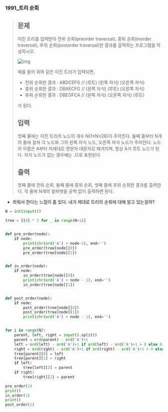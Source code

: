 ### 1991_트리 순회

> ## 문제
>
> 이진 트리를 입력받아 전위 순회(preorder traversal), 중위 순회(inorder traversal), 후위 순회(postorder traversal)한 결과를 출력하는 프로그램을 작성하시오.
>
> ![img](https://www.acmicpc.net/JudgeOnline/upload/201007/trtr.png)
>
> 예를 들어 위와 같은 이진 트리가 입력되면,
>
> - 전위 순회한 결과 : ABDCEFG // (루트) (왼쪽 자식) (오른쪽 자식)
> - 중위 순회한 결과 : DBAECFG // (왼쪽 자식) (루트) (오른쪽 자식)
> - 후위 순회한 결과 : DBEGFCA // (왼쪽 자식) (오른쪽 자식) (루트)
>
> 가 된다.
>
> ## 입력
>
> 첫째 줄에는 이진 트리의 노드의 개수 N(1≤N≤26)이 주어진다. 둘째 줄부터 N개의 줄에 걸쳐 각 노드와 그의 왼쪽 자식 노드, 오른쪽 자식 노드가 주어진다. 노드의 이름은 A부터 차례대로 영문자 대문자로 매겨지며, 항상 A가 루트 노드가 된다. 자식 노드가 없는 경우에는 .으로 표현된다.
>
> ## 출력
>
> 첫째 줄에 전위 순회, 둘째 줄에 중위 순회, 셋째 줄에 후위 순회한 결과를 출력한다. 각 줄에 N개의 알파벳을 공백 없이 출력하면 된다.



- 외워서 한다는 느낌이 좀 있다. 내가 제대로 트리의 순회에 대해 알고 있는걸까?

```python
N = int(input())

tree = [[0] * 3 for _ in range(N+1)]


def pre_order(node):
    if node:
        print(chr(ord('A') + node-1), end='')
        pre_order(tree[node][0])
        pre_order(tree[node][1])


def in_order(node):
    if node:
        in_order(tree[node][0])
        print(chr(ord('A') + node - 1), end='')
        in_order(tree[node][1])


def post_order(node):
    if node:
        post_order(tree[node][0])
        post_order(tree[node][1])
        print(chr(ord('A') + node - 1), end='')


for i in range(N):
    parent, left, right = input().split()
    parent = ord(parent) - ord('A')+1
    left = ord(left) - ord('A')+1 if ord(left) - ord('A')+1 > 0 else 0
    right = ord(right) - ord('A')+1 if ord(right) - ord('A')+1 > 0 else 0
    tree[parent][0] = left
    tree[parent][1] = right
    if left:
        tree[left][2] = parent
    if right:
        tree[right][2] = parent

pre_order(1)
print()
in_order(1)
print()
post_order(1)
```

